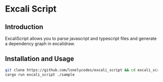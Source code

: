 # Excali Script

## Introduction
ExcaliScript allows you to parse javascript and typescript files and generate a dependency graph in excalidraw.

## Installation and Usage

```bash
git clone https://github.com/lonelycodes/excali_script && cd excali_script
cargo run excali_script ./sample
```